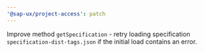 ```yaml
---
'@sap-ux/project-access': patch
---
```


Improve method `getSpecification` - retry loading specification `specification-dist-tags.json` if the initial load contains an error.
